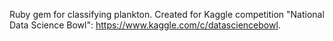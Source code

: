 Ruby gem for classifying plankton.  Created for Kaggle competition "National Data Science Bowl": https://www.kaggle.com/c/datasciencebowl.